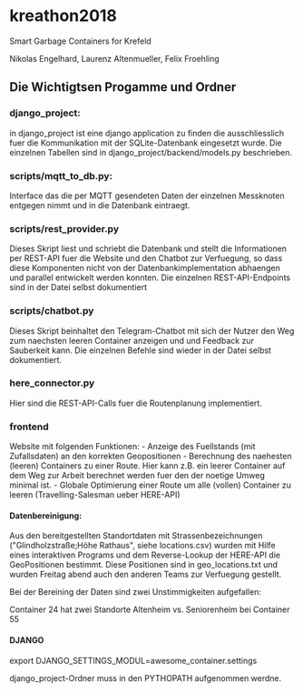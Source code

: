 # kreathon2018
Smart Garbage Containers for Krefeld


Nikolas Engelhard, Laurenz Altenmueller, Felix Froehling


## Die Wichtigtsen Progamme und Ordner ##

### django_project:
 in django_project ist eine django application zu finden die ausschliesslich fuer die Kommunikation mit der 
SQLite-Datenbank eingesetzt wurde. Die einzelnen Tabellen sind in django_project/backend/models.py beschrieben. 

### scripts/mqtt_to_db.py:
Interface das die per MQTT gesendeten Daten der einzelnen Messknoten entgegen nimmt und in die Datenbank eintraegt. 

### scripts/rest_provider.py
Dieses Skript liest und schriebt die Datenbank und stellt die Informationen per REST-API fuer die Website und den Chatbot
zur Verfuegung, so dass diese Komponenten nicht von der Datenbankimplementation abhaengen und parallel entwickelt werden konnten.
Die einzelnen REST-API-Endpoints sind in der Datei selbst dokumentiert

### scripts/chatbot.py
Dieses Skript beinhaltet den Telegram-Chatbot mit sich der Nutzer den Weg zum naechsten leeren Container anzeigen und 
und Feedback zur Sauberkeit kann. Die einzelnen Befehle sind wieder in der Datei selbst dokumentiert. 

### here_connector.py
Hier sind die REST-API-Calls fuer die Routenplanung implementiert. 


### frontend
Website mit folgenden Funktionen:
    - Anzeige des Fuellstands (mit Zufallsdaten) an den korrekten Geopositionen
    - Berechnung des naehesten (leeren) Containers zu einer Route. Hier kann z.B. ein leerer Container auf dem
        Weg zur Arbeit berechnet werden fuer den der noetige Umweg minimal ist. 
    - Globale Optimierung einer Route um alle (vollen) Container zu leeren (Travelling-Salesman ueber HERE-API)



#### Datenbereinigung: ####

Aus den bereitgestellten Standortdaten mit Strassenbezeichnungen ("Glindholzstraße;Höhe Rathaus", siehe locations.csv) 
wurden mit Hilfe eines interaktiven Programs und dem Reverse-Lookup der HERE-API die GeoPositionen bestimmt. 
Diese Positionen sind in geo_locations.txt und wurden Freitag abend auch den anderen Teams zur Verfuegung gestellt. 


Bei der Bereining der Daten sind zwei Unstimmigkeiten aufgefallen:

Container 24 hat zwei Standorte
Altenheim vs. Seniorenheim bei Container 55



#### DJANGO ####
export DJANGO_SETTINGS_MODUL=awesome_container.settings

django_project-Ordner muss in den PYTHOPATH aufgenommen werdne. 
